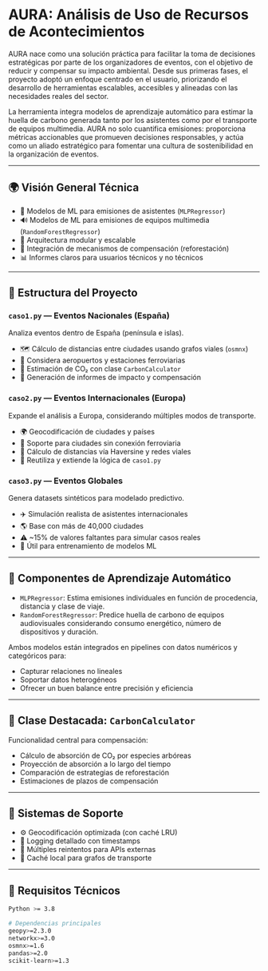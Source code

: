 # AURA: Análisis de Uso de Recursos de Acontecimientos

AURA nace como una solución práctica para facilitar la toma de decisiones estratégicas por parte de los organizadores de eventos, con el objetivo de reducir y compensar su impacto ambiental. Desde sus primeras fases, el proyecto adoptó un enfoque centrado en el usuario, priorizando el desarrollo de herramientas escalables, accesibles y alineadas con las necesidades reales del sector.

La herramienta integra modelos de aprendizaje automático para estimar la huella de carbono generada tanto por los asistentes como por el transporte de equipos multimedia. AURA no solo cuantifica emisiones: proporciona métricas accionables que promueven decisiones responsables, y actúa como un aliado estratégico para fomentar una cultura de sostenibilidad en la organización de eventos.

---

## 🌍 Visión General Técnica

- 🔁 Modelos de ML para emisiones de asistentes (`MLPRegressor`)
- 🔊 Modelos de ML para emisiones de equipos multimedia (`RandomForestRegressor`)
- 🧱 Arquitectura modular y escalable
- 🌱 Integración de mecanismos de compensación (reforestación)
- 📊 Informes claros para usuarios técnicos y no técnicos

---

## 📁 Estructura del Proyecto

### `caso1.py` — Eventos Nacionales (España)
Analiza eventos dentro de España (península e islas).

- 🗺️ Cálculo de distancias entre ciudades usando grafos viales (`osmnx`)
- 🛫 Considera aeropuertos y estaciones ferroviarias
- 🌳 Estimación de CO₂ con clase `CarbonCalculator`
- 🧾 Generación de informes de impacto y compensación

### `caso2.py` — Eventos Internacionales (Europa)
Expande el análisis a Europa, considerando múltiples modos de transporte.

- 🌍 Geocodificación de ciudades y países
- 🚆 Soporte para ciudades sin conexión ferroviaria
- 📐 Cálculo de distancias vía Haversine y redes viales
- 🔁 Reutiliza y extiende la lógica de `caso1.py`

### `caso3.py` — Eventos Globales
Genera datasets sintéticos para modelado predictivo.

- ✈️ Simulación realista de asistentes internacionales
- 🌎 Base con más de 40,000 ciudades
- ⚠️ ~15% de valores faltantes para simular casos reales
- 🧪 Útil para entrenamiento de modelos ML

---

## 🧠 Componentes de Aprendizaje Automático

- `MLPRegressor`: Estima emisiones individuales en función de procedencia, distancia y clase de viaje.
- `RandomForestRegressor`: Predice huella de carbono de equipos audiovisuales considerando consumo energético, número de dispositivos y duración.

Ambos modelos están integrados en pipelines con datos numéricos y categóricos para:
- Capturar relaciones no lineales
- Soportar datos heterogéneos
- Ofrecer un buen balance entre precisión y eficiencia

---

## 🌳 Clase Destacada: `CarbonCalculator`

Funcionalidad central para compensación:
- Cálculo de absorción de CO₂ por especies arbóreas
- Proyección de absorción a lo largo del tiempo
- Comparación de estrategias de reforestación
- Estimaciones de plazos de compensación

---

## 🧰 Sistemas de Soporte

- ⚙️ Geocodificación optimizada (con caché LRU)
- 🧾 Logging detallado con timestamps
- 🔄 Múltiples reintentos para APIs externas
- 🚀 Caché local para grafos de transporte

---

## 🧪 Requisitos Técnicos

```bash
Python >= 3.8

# Dependencias principales
geopy>=2.3.0
networkx>=3.0
osmnx>=1.6
pandas>=2.0
scikit-learn>=1.3
